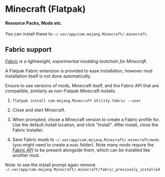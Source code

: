 # Minecraft (Flatpak)

#### Resource Packs, Mods etc.

You can install these to `~/.var/app/com.mojang.Minecraft/.minecraft`.

## Fabric support

*[Fabric](https://fabricmc.net/) is a lightweight, experimental modding toolchain for Minecraft.* 

A Flatpak Fabric extension is provided to ease installation, however mod installation itself is not done automatically.

Ensure to use versions of mods, Minecraft itself, and the Fabric API that are compatible, similarly as non-Flatpak Minecraft installs.

1. `flatpak install com.mojang.Minecraft.Utility.fabric --user`

2. Close and start Minecraft.

3. When prompted, chose a Minecraft version to create a Fabric profile for. Use the default install location, and click "Install". After install, close the Fabric Installer.

4. Save Fabric mods to `~/.var/app/com.mojang.Minecraft/.minecraft/mods` (you might need to create a `mods` folder). Note many mods require the [Fabric API](https://www.curseforge.com/minecraft/mc-mods/fabric-api) to be present alongside them, which can be installed like another mod.

Note: to see the install prompt again remove `~/.var/app/com.mojang.Minecraft/.minecraft/fabric_previously_installed`
